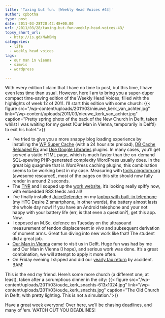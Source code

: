 ```yaml
---
title: 'Taxing but fun. [Weekly Head Voices #43]'
author: cpbotha
type: post
date: 2011-03-28T20:42:48+00:00
url: /2011/03/28/taxing-but-fun-weekly-head-voices-43/
topsy_short_url:
  - http://is.gd/NwhBNq
categories:
  - life
  - weekly head voices
tags:
  - our man in vienna
  - simvis
  - wordpress

---
```

With every edition I claim that I have no time to post, but this time, I have even less time than usual. However, here I am to bring you a super-duper compact time-saving edition of the Weekly Head Voices, filled with the highlights of week 12 of 2011. I’ll start this edition with some church:
{{< figure src="/wp-content/uploads/2011/03/nieuwe_kerk_van_achter.jpg" link="/wp-content/uploads/2011/03/nieuwe_kerk_van_achter.jpg" caption="Pretty spring photo of the back of the New Church in Delft, taken whilst I was waiting for my guest (Our Man in Vienna, temporarily in Delft!) to exit his hotel.">}} 

  * I’ve tried to give you a more snappy blog loading experience by installing the [WP Super Cache][1] (with a 24 hour site preload), [DB Cache Reloaded Fix][2] and [Use Google Libraries][3] plugins. In many cases, you’ll get served a static HTML page, which is much faster than the on-demand SQL-spewing PHP-generated complexity WordPress usually does. In the great big quagmire that is WordPress caching plugins, this combination seems to be working best in my case. Measuring with [tools.pingdom.org][4] (awesome resource!), most of the pages on this site should now fully render in around 2 seconds.
  * The [TNR][5] and I souped up the [work website][6], it’s looking really spiffy now, with embedded RSS feeds and all!
  * I’ve finally installed [JuiceDefender][7] on my [laptop with built-in telephone][8] (my HTC Desire Z smartphone, in other words), the battery almost lasts the whole day now! If you have an Android telephone and your not happy with your battery life (err, is that even a question?), get this app. Now.
  * I opposed an M.Sc. defence on Tuesday on the ultrasound measurement of tendon displacement _in vivo_ and subsequent derivation of moment arms. Great fun diving into new work like that! The student did a great job.
  * [Our Man in Vienna][9] came to visit us in Delft. Huge fun was had by me and Our Man in Vienna (I hope), and serious work was done. It’s a great combination, we will attempt to apply it more often.
  * On Friday evening I slipped and did our [yearly tax return][10] by accident. BAM!

This is the end my friend. Here’s some more church (a different one, at least), taken after a scrumptious dinner in the city:
{{< figure src="/wp-content/uploads/2011/03/oude_kerk_snachts-613x1024.jpg" link="/wp-content/uploads/2011/03/oude_kerk_snachts.jpg" caption="The Old Church in Delft, with pretty lighting. This is not a simulation.">}} 

Have a great week everyone! Over here, we’ll be chasing deadlines, and many of ’em. WATCH OUT YOU DEADLINES!

 [1]: http://wordpress.org/extend/plugins/wp-super-cache/ "wp super cache page"
 [2]: http://wordpress.org/extend/plugins/db-cache-reloaded-fix/ "db cache reloaded fix page"
 [3]: http://wordpress.org/extend/plugins/use-google-libraries/ "use google libraries plugin"
 [4]: http://tools.pingdom.com/ "tools.pingdom.com site speed measurement"
 [5]: /about/weekly-head-voices-abbreviations/ "WHV abbreviations page, so you can figure out who's who"
 [6]: http://graphics.tudelft.nl/ "work website: TU Delft Graphics group"
 [7]: http://latedroid.com/juicedefender "JuiceDefender website"
 [8]: http://vxlabs.com/2011/01/22/htc-desire-z-an-in-depth-and-nerdy-review/ "review of my telephone"
 [9]: http://www.simvis.at/ "our man in vienna's headquarters"
 [10]: http://belastingdienst.nl/ "belastingdienst site"
